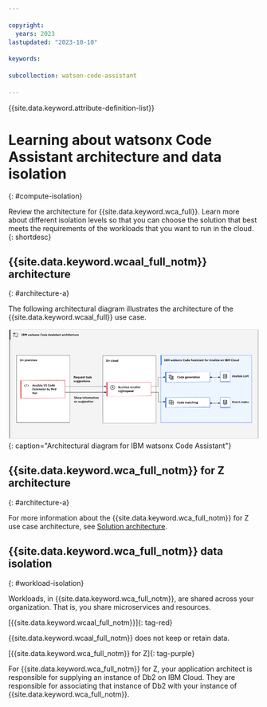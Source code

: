 ```yaml
---

copyright:
  years: 2023
lastupdated: "2023-10-10"

keywords:

subcollection: watson-code-assistant

---
```


{{site.data.keyword.attribute-definition-list}}

# Learning about watsonx Code Assistant architecture and data isolation
{: #compute-isolation}

Review the architecture for {{site.data.keyword.wca_full}}. Learn more about different isolation levels so that you can choose the solution that best meets the requirements of the workloads that you want to run in the cloud.
{: shortdesc}

## {{site.data.keyword.wcaal_full_notm}} architecture
{: #architecture-a}

The following architectural diagram illustrates the architecture of the {{site.data.keyword.wcaal_full}} use case.

![Architectural diagram for {{site.data.keyword.wca_full_notm}}](./images/wca_arch.png){: caption="Architectural diagram for IBM watsonx Code Assistant"}

## {{site.data.keyword.wca_full_notm}} for Z architecture
{: #architecture-a}

For more information about the {{site.data.keyword.wca_full_notm}} for Z use case architecture, see [Solution architecture](https://ibm.com/docs/en/watsonx-code-assistant-4z/1.0?topic=overview-solution-architecture).

## {{site.data.keyword.wca_full_notm}} data isolation
{: #workload-isolation}

Workloads, in {{site.data.keyword.wca_full_notm}}, are shared across your organization. That is, you share microservices and resources.

[{{site.data.keyword.wcaal_full_notm}}]{: tag-red}

{{site.data.keyword.wcaal_full_notm}} does not keep or retain data.


[{{site.data.keyword.wca_full_notm}} for Z]{: tag-purple}

For {{site.data.keyword.wca_full_notm}} for Z, your application architect is responsible for supplying an instance of Db2 on IBM Cloud. They are responsible for associating that instance of Db2 with your instance of {{site.data.keyword.wca_full_notm}}.

